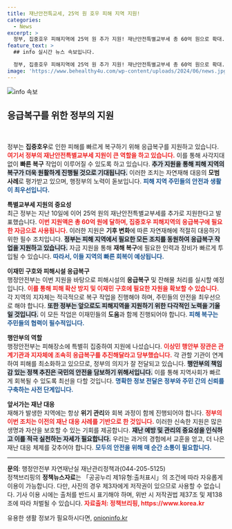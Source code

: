 ```yaml
---
title: 재난안전특교세, 25억 원 호우 피해 지역 지원!
categories:
  - News
excerpt: >
  정부, 집중호우 피해지역에 25억 원 추가 지원! 재난안전특별교부세 총 60억 원으로 확대. 이재민 구호와 응급복구에 총력. 자세한 사항은 기사를 클릭해 확인하세요!
feature_text: >
  ## info 실시간 뉴스 속보입니다.

  정부, 집중호우 피해지역에 25억 원 추가 지원! 재난안전특별교부세 총 60억 원으로 확대. 이재민 구호와 응급복구에 총력. 자세한 사항은 기사를 클릭해 확인하세요!
image: 'https://www.behealthy4u.com/wp-content/uploads/2024/06/news.jpg'
---
```


<p><img src="https://www.behealthy4u.com/wp-content/uploads/2024/06/news.jpg" alt="info 속보" /></p>

<h2 data-ke-size="size26">응급복구를 위한 정부의 지원</h2>

<p data-ke-size="size16">&nbsp;</p>

<p>정부는 <strong>집중호우</strong>로 인한 피해를 빠르게 복구하기 위해 응급복구를 지원하고 있습니다. <b><span style="color: #ee2323;">여기서 정부의 재난안전특별교부세 지원이 큰 역할을 하고 있습니다.</span></b> 이를 통해 사각지대 없이 <strong>빠른 복구</strong> 작업이 이루어질 수 있도록 하고 있습니다. <b><span style="background-color: #21538527;">추가 지원을 통해 피해 지역의 복구가 더욱 원활하게 진행될 것으로 기대됩니다.</span></b> 이러한 조치는 자연재해 대응의 <strong>모범 사례</strong>로 평가받고 있으며, 행정부의 노력이 돋보입니다. <b><span style="color: #1a5490;">피해 지역 주민들의 안전과 생활이 최우선입니다.</span></b></p>

<p><b>특별교부세 지원의 중요성</b>
<br>
최근 정부는 지난 10일에 이어 25억 원의 재난안전특별교부세를 추가로 지원한다고 발표했습니다. <b><span style="color: #ee2323;">이번 지원액은 총 60억 원에 달하며, 집중호우 피해지역의 응급복구에 필요한 자금으로 사용됩니다.</span></b> 이러한 지원은 <strong>기후 변화</strong>에 따른 자연재해에 적절히 대응하기 위한 필수 조치입니다. <b><span style="background-color: #21538527;">정부는 피해 지역에서 필요한 모든 조치를 동원하여 응급복구 작업을 지원하고 있습니다.</span></b> 자금 지원을 통해 <strong>재해 복구</strong>에 필요한 인력과 장비가 빠르게 투입될 수 있습니다. <b><span style="color: #1a5490;">따라서, 이들 지역의 빠른 회복이 예상됩니다.</span></b></p>

<p><b>이재민 구호와 피해시설 응급복구</b>
<br>
행정안전부는 이번 지원을 바탕으로 피해시설의 <strong>응급복구</strong> 및 잔해물 처리를 실시할 예정입니다. <b><span style="color: #ee2323;">이를 통해 피해 확산 방지 및 이재민 구호에 필요한 자원을 확보할 수 있습니다.</span></b> 각 지역의 지자체는 적극적으로 복구 작업을 진행해야 하며, 주민들의 안전을 최우선으로 해야 합니다. <b><span style="background-color: #21538527;">또한 정부는 앞으로도 피해지역을 지원하기 위한 다각적인 노력을 기울일 것입니다.</span></b> 이 모든 작업은 이재민들의 <strong>도움</strong>과 함께 진행되어야 합니다. <b><span style="color: #1a5490;">피해 복구는 주민들의 협력이 필수적입니다.</span></b></p>

<p><b>행안부의 역할</b>
<br>
행정안전부는 피해장소에 특별히 집중하여 지원에 나섰습니다. <b><span style="color: #ee2323;">이상민 행안부 장관은 관계기관과 지자체에 조속히 응급복구를 추진해달라고 당부했습니다.</span></b> 각 관할 기관이 연계하여 피해를 최소화하고 있으므로, 정부의 의지가 잘 전달되고 있습니다. <b><span style="background-color: #21538527;">행안부의 책임감 있는 정책 추진은 국민의 안전을 담보하기 위해서입니다.</span></b> 이를 통해 지역사회가 빠르게 회복될 수 있도록 최선을 다할 것입니다. <b><span style="color: #1a5490;">명확한 정보 전달은 정부와 주민 간의 신뢰를 구축하는 사전 단계입니다.</span></b></p>

<p><b>앞서가는 재난 대응 </b>
<br>
재해가 발생한 지역에는 항상 <strong>위기 관리</strong>와 회복 과정이 함께 진행되어야 합니다. <b><span style="color: #ee2323;">정부의 이번 조치는 이전의 재난 대응 사례를 기반으로 한 것입니다.</span></b> 이러한 신속한 지원은 많은 생명과 자산을 보호할 수 있는 기회를 제공합니다. <b><span style="background-color: #21538527;">재난 예방 및 관리의 중요성을 인식하고 이를 적극 실천하는 자세가 필요합니다.</span></b> 우리는 과거의 경험에서 교훈을 얻고, 더 나은 재난 대응 체제를 갖추어야 합니다. <b><span style="color: #1a5490;">모두의 안전을 위해 매 순간 소통이 필요합니다.</span></b></p>

<p><hr>
<b>문의</b>: 행정안전부 자연재난실 재난관리정책과(044-205-5125) <br>
정책브리핑의 <strong>정책뉴스자료</strong>는 「공공누리 제1유형:출처표시」의 조건에 따라 자유롭게 이용이 가능합니다. 다만, 사진의 경우 제3자에게 저작권이 있으므로 사용할 수 없습니다. 기사 이용 시에는 출처를 반드시 표기해야 하며, 위반 시 저작권법 제37조 및 제138조에 따라 처벌될 수 있습니다. <b><span style="color: #ee2323;">자료출처: 정책브리핑, https://www.korea.kr</span></b></p>
유용한 생활 정보가 필요하시다면, <a href="https://onioninfo.kr" rel="dofollow">onioninfo.kr</a>


